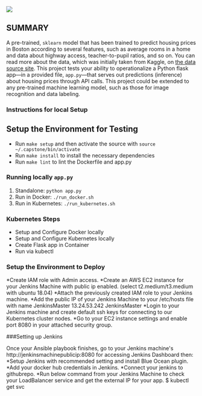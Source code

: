 <img src="https://video.udacity-data.com/topher/2019/May/5cda259e_screen-shot-2019-05-13-at-7.19.00-pm/screen-shot-2019-05-13-at-7.19.00-pm.png">

## SUMMARY

A pre-trained, `sklearn` model that has been trained to predict housing prices in Boston according to several features, such as average rooms in a home and data about highway access, teacher-to-pupil ratios, and so on. You can read more about the data, which was initially taken from Kaggle, on [the data source site](https://www.kaggle.com/c/boston-housing). This project tests your ability to operationalize a Python flask app—in a provided file, `app.py`—that serves out predictions (inference) about housing prices through API calls. This project could be extended to any pre-trained machine learning model, such as those for image recognition and data labeling.

### Instructions for local Setup

## Setup the Environment for Testing

* Run `make setup` and then activate the source with `source ~/.capstone/bin/activate`
* Run `make install` to install the necessary dependencies
* Run `make lint` to lint the Dockerfile and app.py

### Running locally `app.py`

1. Standalone:  `python app.py`
2. Run in Docker:  `./run_docker.sh`
3. Run in Kubernetes:  `./run_kubernetes.sh`

### Kubernetes Steps

* Setup and Configure Docker locally
* Setup and Configure Kubernetes locally
* Create Flask app in Container
* Run via kubectl

### Setup the Environment to Deploy

*Create IAM role with Admin access.
*Create an AWS EC2 instance for your Jenkins Machine with public ip enabled. (select t2.medium/t3.medium with ubuntu 18.04)
*Attach the previously created IAM role to your Jenkins machine.
*Add the public IP of your Jenkins Machine to your /etc/hosts file with name JenkinsMaster 13.24.53.242 JenkinsMaster
*Login to your Jenkins machine and create default ssh keys for connecting to our Kubernetes cluster nodes.
*Go to your EC2 instance settings and enable port 8080 in your attached security group.

###Setting up Jenkins

Once your Ansible playbook finishes, go to your Jenkins machine's http://jenkinsmachinepublicip:8080 for accessing Jenkins Dashboard then:
*Setup Jenkins with recommended setting and install Blue Ocean plugin.
*Add your docker hub credentials in Jenkins.
*Connect your jenkins to githubrepo.
*Run below command from your Jenkins Machine to check your LoadBalancer service and get the external IP for your app.
$ kubectl get svc
